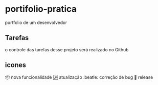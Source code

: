 # portifolio-pratica
portfolio de um desenvolvedor

## Tarefas

o controle das tarefas desse projeto será realizado no Github

## icones

:package: nova funcionalidade
:up: atualização
:beatle: correção de bug
:checkered_flag: release
